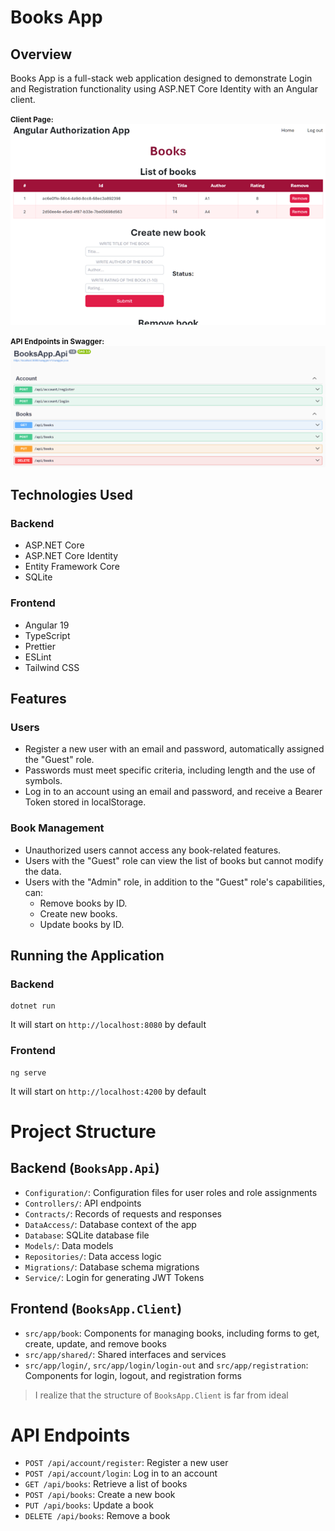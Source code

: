 # Books App 

## Overview

Books App is a full-stack web application designed to demonstrate Login and Registration functionality using ASP.NET Core Identity with an Angular client.

**<small>Client Page:</small>**
![client.png](images/client.png)

**<small>API Endpoints in Swagger:</small>**
![server.png](images/server.png)

## Technologies Used

### Backend
- ASP.NET Core
- ASP.NET Core Identity
- Entity Framework Core
- SQLite

### Frontend
- Angular 19
- TypeScript
- Prettier
- ESLint
- Tailwind CSS

## Features

### Users
- Register a new user with an email and password, automatically assigned the "Guest" role.
- Passwords must meet specific criteria, including length and the use of symbols.
- Log in to an account using an email and password, and receive a Bearer Token stored in localStorage.

### Book Management
- Unauthorized users cannot access any book-related features. 
- Users with the "Guest" role can view the list of books but cannot modify the data. 
- Users with the "Admin" role, in addition to the "Guest" role's capabilities, can:
  - Remove books by ID. 
  - Create new books. 
  - Update books by ID.

## Running the Application
### Backend
```shell
dotnet run
```

It will start on `http://localhost:8080` by default

### Frontend
```shell
ng serve
```

It will start on `http://localhost:4200` by default

# Project Structure

## Backend (`BooksApp.Api`)
- `Configuration/`: Configuration files for user roles and role assignments
- `Controllers/`: API endpoints
- `Contracts/`: Records of requests and responses
- `DataAccess/`: Database context of the app
- `Database`: SQLite database file
- `Models/`: Data models
- `Repositories/`: Data access logic
- `Migrations/`: Database schema migrations
- `Service/`: Login for generating JWT Tokens

## Frontend (`BooksApp.Client`)
- `src/app/book`: Components for managing books, including forms to get, create, update, and remove books
- `src/app/shared/`: Shared interfaces and services
- `src/app/login/`, `src/app/login/login-out` and `src/app/registration`: Components for login, logout, and registration forms

> I realize that the structure of `BooksApp.Client` is far from ideal

# API Endpoints
- `POST /api/account/register`: Register a new user
- `POST /api/account/login`: Log in to an account
- `GET /api/books`: Retrieve a list of books
- `POST /api/books`: Create a new book
- `PUT /api/books`: Update a book
- `DELETE /api/books`: Remove a book
